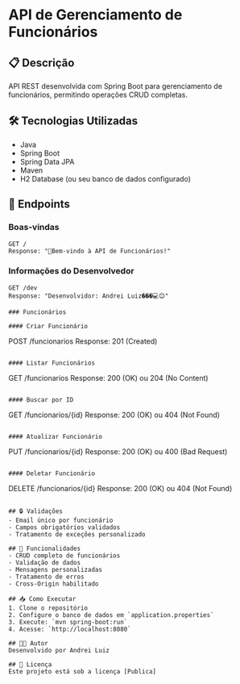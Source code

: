# API de Gerenciamento de Funcionários

## 📋 Descrição
API REST desenvolvida com Spring Boot para gerenciamento de funcionários, permitindo operações CRUD completas.

## 🛠 Tecnologias Utilizadas
- Java
- Spring Boot
- Spring Data JPA
- Maven
- H2 Database (ou seu banco de dados configurado)

## 🚀 Endpoints

### Boas-vindas
```
GET /
Response: "🚀Bem-vindo à API de Funcionários!"
```

### Informações do Desenvolvedor
```
GET /dev
Response: "Desenvolvidor: Andrei Luiz���‍💻😊"

### Funcionários

#### Criar Funcionário
```
POST /funcionarios
Response: 201 (Created)
```

#### Listar Funcionários
```
GET /funcionarios
Response: 200 (OK) ou 204 (No Content)
```

#### Buscar por ID
```
GET /funcionarios/{id}
Response: 200 (OK) ou 404 (Not Found)
```

#### Atualizar Funcionário
```
PUT /funcionarios/{id}
Response: 200 (OK) ou 400 (Bad Request)
```

#### Deletar Funcionário
```
DELETE /funcionarios/{id}
Response: 200 (OK) ou 404 (Not Found)
```

## 🔒 Validações
- Email único por funcionário
- Campos obrigatórios validados
- Tratamento de exceções personalizado

## 🌟 Funcionalidades
- CRUD completo de funcionários
- Validação de dados
- Mensagens personalizadas
- Tratamento de erros
- Cross-Origin habilitado

## 📥 Como Executar
1. Clone o repositório
2. Configure o banco de dados em `application.properties`
3. Execute: `mvn spring-boot:run`
4. Acesse: `http://localhost:8080`

## 👨‍💻 Autor
Desenvolvido por Andrei Luiz

## 📄 Licença
Este projeto está sob a licença [Publica]
